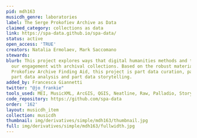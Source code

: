 ```yaml
---
pid: mdh163
musicdh_genre: laboratories
label: The Serge Prokofiev Archive as Data
claimed_category: collections as data
link: https://spa-data.github.io/spa-data/
status: active
open_access: 'TRUE'
creators: Natalia Ermolaev, Mark Saccomano
stewards: 
blurb: This project explores ways that digital humanities methods and tools can transform
  our engagement with archival collections. Based on the robust material of the Serge
  Prokofiev Archive Finding Aid, this project is part data curation, part data transformation,
  part data analysis and part data storytelling.
added_by: Francesca Giannetti
twitter: "@jo_frankie"
tools_used: MEI, MusicXML, ArcGIS, QGIS, Neatline, Raw, Palladio, Story Maps, Jekyll
code_repository: https://github.com/spa-data
order: '162'
layout: musicdh_item
collection: musicdh
thumbnail: img/derivatives/simple/mdh163/thumbnail.jpg
full: img/derivatives/simple/mdh163/fullwidth.jpg
---
```


